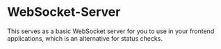 # WebSocket-Server
This serves as a basic WebSocket server for you to use in your frontend applications, which is an alternative for status checks.
